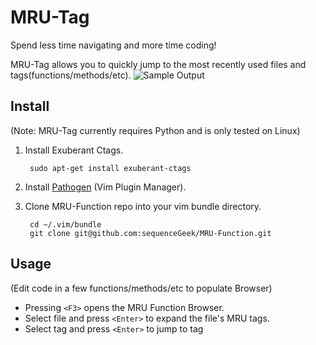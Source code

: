 # MRU-Tag
Spend less time navigating and more time coding!

MRU-Tag allows you to quickly jump to the most recently used files and tags(functions/methods/etc). 
![Sample Output](https::github.com/sequenceGeek/MRU-Function/raw/master/sample.gif)

## Install
(Note: MRU-Tag currently requires Python and is only tested on Linux)
1. Install Exuberant Ctags.

        sudo apt-get install exuberant-ctags  
    
2. Install [Pathogen](https://github.com/tpope/vim-pathogen) (Vim Plugin Manager).  
3. Clone MRU-Function repo into your vim bundle directory.  

        cd ~/.vim/bundle  
        git clone git@github.com:sequenceGeek/MRU-Function.git

## Usage 
(Edit code in a few functions/methods/etc to populate Browser)
- Pressing `<F3>` opens the MRU Function Browser.
- Select file and press `<Enter>` to expand the file's MRU tags.
- Select tag and press `<Enter>` to jump to tag
